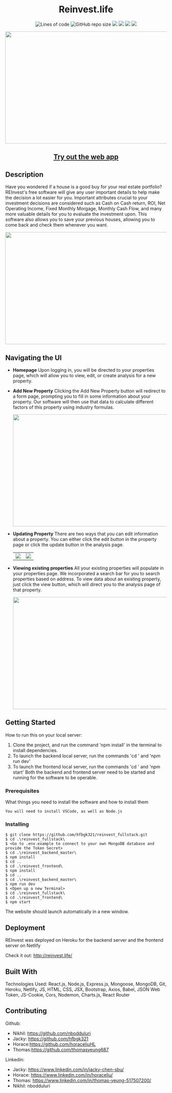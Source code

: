<h1 align ="center">Reinvest.life</h1> 

<p align ="center">
  <img alt="Lines of code" src="https://img.shields.io/tokei/lines/github/hfbgk321/reinvest_fullstack?color=pink">
  <img alt="GitHub repo size" src="https://img.shields.io/github/repo-size/hfbgk321/reinvest_fullstack?color=orange">
  <img src="https://img.shields.io/website?down_message=Offline&up_message=Online&url=https%3A%2F%2Freinvest.life%2F">
  <img src = "https://img.shields.io/github/languages/top/hfbgk321/reinvest_fullstack?style=flat-square">
  <img src = "https://img.shields.io/github/languages/count/hfbgk321/reinvest_fullstack?color=green">
  <img src = "https://img.shields.io/badge/dependencies-up to date-brightgreen"
</p>
  
<p align="center">
  <img src="https://user-images.githubusercontent.com/40508134/103444641-3c640700-4c38-11eb-9d08-7a8f74c5f6eb.png" width = "700" height = "350">
</p>

 <h2 align="center"><a  href="wwww.reinvest.life">Try out the web app</a></h2>
 
 

## Description

Have you wondered if a house is a good buy for your real estate portfolio? REInvest's free software will give any user important details to help make the decision a lot easier for you. Important attributes crucial to your investment decisions are considered such as Cash on Cash return, ROI, Net Operating Income, Fixed Monthly Morgage, Monthly Cash Flow, and many more valuable details for you to evaluate the investment upon. This software also allows you to save your previous houses, allowing you to come back and check them whenever you want. 

<p align = "center">
  <img src = "https://user-images.githubusercontent.com/40508134/103446974-67a81f80-4c53-11eb-961f-1c8cb90b079a.gif" width = "700" height = "350" >
</p>





## Navigating the UI

- **Homepage** Upon logging in, you will be directed to your properties page, which will allow you to view, edit, or create analysis for a new property.
- **Add New Property** Clicking the Add New Property button will redirect to a form page, prompting you to fill in some information about your property. Our software will then use that data to calculate different factors of this property using industry formulas.
    <p align ="center"><img src = "https://user-images.githubusercontent.com/40508134/103446823-dedcb400-4c51-11eb-9de6-37d1054806ff.gif" width = "700" height = "350"></p>
- **Updating Property** There are two ways that you can edit information about a property. You can either click the edit button in the property page or click the update button in the analysis page.
    <table>
      <tr>
        <td><img src = "https://user-images.githubusercontent.com/40508134/103447061-56134780-4c54-11eb-96c9-6c2197ae615f.gif"></td>
        <td><img src = "https://user-images.githubusercontent.com/40508134/103447092-ad191c80-4c54-11eb-9201-29a31aaf43c2.gif"></td>
       </tr> 
    </table>
      
 - **Viewing existing properties** All your existing properties will populate in your properties page. We incorporated a search bar for you to search properties based on address. To view data about an existing property, just click the view button, which will direct you to the analysis page of that property.
      <p align = "center">
        <img src = "https://user-images.githubusercontent.com/40508134/103447126-fe291080-4c54-11eb-870e-0acc3eb51d65.gif" width = "700" height = "350">
      </p>
  
  
  

## Getting Started

How to run this on your local server: 
1. Clone the project, and run the command 'npm install' in the terminal to install dependencies.
2. To launch the backend local server, run the commands 'cd <Your backend folder>' and 'npm run dev' 
3. To launch the frontend local server, run the commands 'cd <Your frontend folder>' and 'npm start'
Both the backend and frontend server need to be started and running for the software to be operable.



### Prerequisites

What things you need to install the software and how to install them

```
You will need to install VSCode, as well as Node.js
```



### Installing

```
$ git clone https://github.com/hfbgk321/reinvest_fullstack.git
$ cd .\reinvest_fullstack\
$ <Go to .env.example to connect to your own MongoDB database and provide the Token Secret>
$ cd .\reinvest_backend_master\
$ npm install
$ cd ..
$ cd .\reinvest_frontend\
$ npm install
$ cd .. 
$ cd .\reinvest_backend_master\
$ npm run dev
$ <Open up a new Terminal>
$ cd .\reinvest_fullstack\
$ cd .\reinvest_frontend\
$ npm start
```

The website should launch automatically in a new window.




## Deployment

REInvest was deployed on Heroku for the backend server and the frontend server on Netlify

Check it out: http://reinvest.life/




## Built With

Technologies Used: React.js, Node.js, Express.js, Mongoose, MongoDB, Git, Heroku, Netlify, JS, HTML, CSS, JSX, Bootstrap, Axios, Babel, JSON Web Token, JS-Cookie, Cors, Nodemon, Charts.js, React Router


## Contributing


Github:
* Nikhil: https://github.com/nbodduluri
* Jacky: https://github.com/hfbgk321
* Horace:https://github.com/horaceliuHL
* Thomas:https://github.com/thomasyeung687

Linkedin: 
* Jacky: https://www.linkedin.com/in/jacky-chen-sbu/
* Horace: https://www.linkedin.com/in/horaceliu/
* Thomas: https://www.linkedin.com/in/thomas-yeung-517507200/
* Nikhil: nbodduluri


